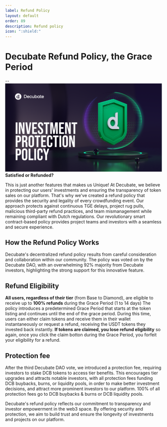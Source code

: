 ```yaml
---
label: Refund Policy
layout: default
order: 89
description: Refund policy
icon: ":shield:"
---
```


# Decubate Refund Policy, the Grace Period

--![](../static\refund-policy.png)
**Satisfied or Refunded?**

This is just another features that makes us Unique! At Decubate, we believe in protecting our users' investments and ensuring the transparency of token sales on our platform. That's why we've created a refund policy that provides the security and legality of every crowdfunding event. Our approach protects against continuous TGE delays, project rug pulls, malicious third-party refund practices, and team mismanagement while remaining compliant with Dutch regulations. Our revolutionary smart contract-based policy provides project teams and investors with a seamless and secure experience.

## How the Refund Policy Works

Decubate's decentralized refund policy results from careful consideration and collaboration within our community. The policy was voted on by the Decubate DAO, with an overwhelming 92% majority from Decubate investors, highlighting the strong support for this innovative feature.

## Refund Eligibility
**All users, regardless of their tier** (from Base to Diamond), are eligible to receive up to **100% refunds** during the Grace Period (1 to 14 days) The policy introduces a predetermined Grace Period that starts at the token listing and continues until the end of the grace period. During this time, users can either claim tokens and receive them in their wallet instantaneously or request a refund, receiving the USDT tokens they invested back instantly.
**If tokens are claimed, you lose refund eligibility** so again, once you click the claim botton during the Grace Period, you forfeit your eligibility for a refund.

## Protection fee

After the third Decubate DAO vote, we introduced a protection fee, requiring investors to stake DCB tokens to access tier benefits. This encourages tier upgrades and attracts notable investors, with all protection fees funding DCB buybacks, burns, or liquidity pools, in order to make better investment decisions, and attract more prominent investors to our platform. 100% of all protection fees go to DCB buybacks & burns or DCB liquidity pools.

Decubate's refund policy reflects our commitment to transparency and investor empowerment in the web3 space. By offering security and protection, we aim to build trust and ensure the longevity of investments and projects on our platform.